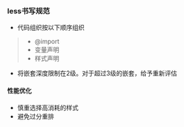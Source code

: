 ### less书写规范

-  代码组织按以下顺序组织
> - @import
> - 变量声明
> - 样式声明
- 将嵌套深度限制在2级。对于超过3级的嵌套，给予重新评估

#### 性能优化
- 慎重选择高消耗的样式
- 避免过分重排